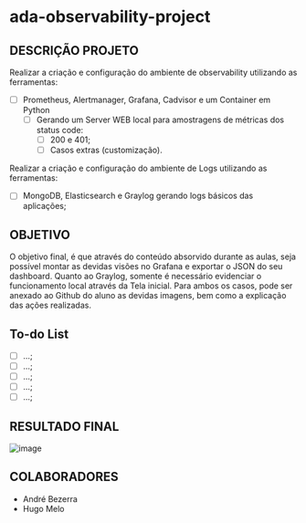 # ada-observability-project

## DESCRIÇÃO PROJETO
Realizar a criação e configuração do ambiente de observability utilizando as ferramentas: 
- [ ] Prometheus, Alertmanager, Grafana, Cadvisor e um Container em Python
  - [ ] Gerando um Server WEB local para amostragens de métricas dos status code:
    - [ ] 200 e 401;
    - [ ] Casos extras (customização).

Realizar a criação e configuração do ambiente de Logs utilizando as ferramentas: 
- [ ] MongoDB, Elasticsearch e Graylog gerando logs básicos das aplicações;

## OBJETIVO
O objetivo final, é que através do conteúdo absorvido durante as aulas, seja possível montar as devidas visões no Grafana e exportar o JSON do seu dashboard. Quanto ao Graylog, somente é necessário evidenciar o funcionamento local através da Tela inicial. Para ambos os casos, pode ser anexado ao Github do aluno as devidas imagens, bem como a explicação das ações realizadas.

## To-do List
- [ ] ...;
- [ ] ...;
- [ ] ...;
- [ ] ...;
- [ ] ...;

## RESULTADO FINAL

![image](https://github.com/w1s4sh1i/ada-observability-project/assets/14793244/ee69798c-1388-41ba-b759-9099d654bd0b)

## COLABORADORES
- André Bezerra
- Hugo Melo
